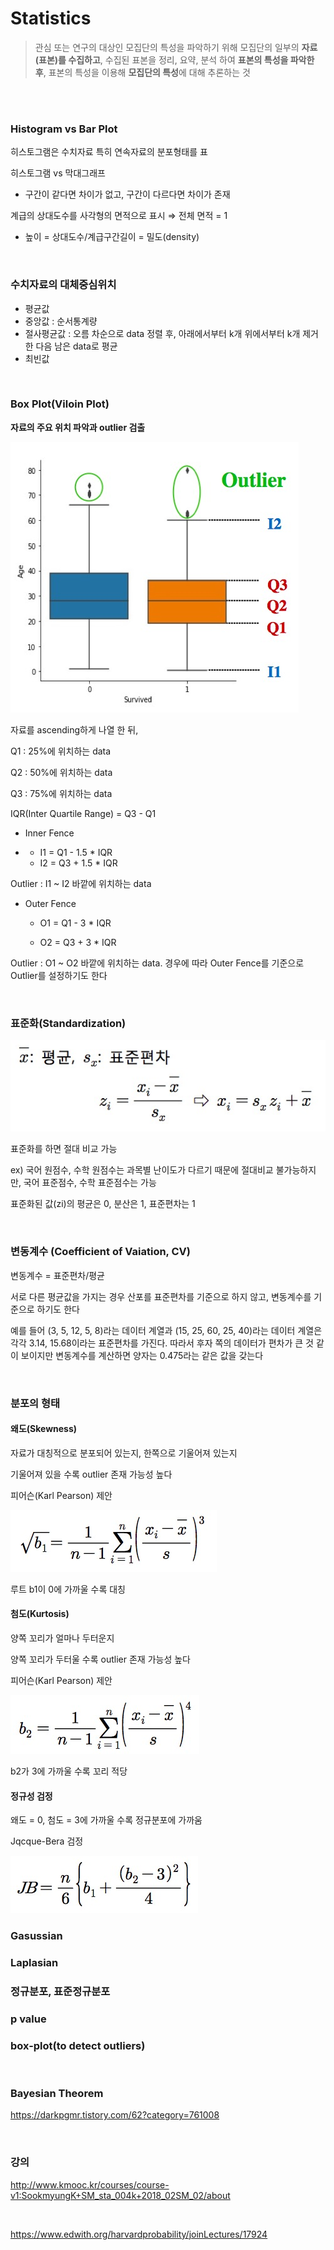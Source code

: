 # Statistics

> 관심 또는 연구의 대상인 모집단의 특성을 파악하기 위해 모집단의 일부의 **자료(표본)를 수집하고**, 수집된 표본을 정리, 요약, 분석 하여 **표본의 특성을 파악한 후**, 표본의 특성을 이용해 **모집단의 특성**에 대해 추론하는 것

</br>

</br>

### Histogram vs Bar Plot

히스토그램은 수치자료 특히 연속자료의 분포형태를 표

히스토그램 vs 막대그래프 

* 구간이 같다면 차이가 없고, 구간이 다르다면 차이가 존재

계급의 상대도수를 사각형의 면적으로 표시  ⇒ 전체 면적 = 1

* 높이 = 상대도수/계급구간길이 = 밀도(density) 

</br>

### 수치자료의 대체중심위치

* 평균값
* 중앙값 : 순서통계량
* 절사평균값 : 오름 차순으로 data 정렬 후, 아래에서부터 k개 위에서부터 k개 제거 한 다음 남은 data로 평균
* 최빈값

</br>

### Box Plot(Viloin Plot)

**자료의 주요 위치 파악과 outlier 검출**

![box_plot](./box_plot.jpg)

자료를 ascending하게 나열 한 뒤,

Q1 : 25%에 위치하는 data

Q2 : 50%에 위치하는 data

Q3 : 75%에 위치하는 data

IQR(Inter Quartile Range) = Q3 - Q1

* Inner Fence

* * I1 = Q1 - 1.5 * IQR
  * I2 = Q3 + 1.5 * IQR

Outlier : I1 ~ I2 바깥에 위치하는 data

* Outer Fence

  * O1 = Q1 - 3 * IQR

  * O2 = Q3 + 3 * IQR

Outlier : O1 ~ O2 바깥에 위치하는 data. 경우에 따라 Outer Fence를 기준으로 Outlier를 설정하기도 한다

</br>

### 표준화(Standardization)

![stand](./stand.jpg)

표준화를 하면 절대 비교 가능

ex) 국어 원점수, 수학 원점수는 과목별 난이도가 다르기 때문에 절대비교 불가능하지만, 국어 표준점수, 수학 표준점수는 가능

표준화된 값(zi)의 평균은 0, 분산은 1, 표준편차는 1

</br>

### 변동계수 (Coefficient of Vaiation, CV)

변동계수 = 표준편차/평균

서로 다른 평균값을 가지는 경우 산포를 표준편차를 기준으로 하지 않고, 변동계수를 기준으로 하기도 한다

예를 들어 (3, 5, 12, 5, 8)라는 데이터 계열과 (15, 25, 60, 25, 40)라는 데이터 계열은 각각 3.14, 15.68이라는 표준편차를 가진다. 따라서 후자 쪽의 데이터가 편차가 큰 것 같이 보이지만 변동계수를 계산하면 양자는 0.475라는 같은 값을 갖는다

</br>

### 분포의 형태

#### 왜도(Skewness)

자료가 대칭적으로 분포되어 있는지, 한쪽으로 기울어져 있는지

기울어져 있을 수록 outlier 존재 가능성 높다

피어슨(Karl Pearson) 제안

![skew](./skew.jpg)

루트 b1이 0에 가까울 수록 대칭

#### 첨도(Kurtosis)

양쪽 꼬리가 얼마나 두터운지

양쪽 꼬리가 두터울 수록 outlier 존재 가능성 높다

피어슨(Karl Pearson) 제안

![kurto](./kurto1.jpg)

b2가 3에 가까울 수록 꼬리 적당

#### 정규성 검정

왜도 = 0, 첨도 = 3에 가까울 수록 정규분포에 가까움

Jqcque-Bera 검정

![jb](./jb.jpg)



### Gasussian



### Laplasian



### 정규분포, 표준정규분포



### p value



### box-plot(to detect outliers)

</br>

### Bayesian Theorem

https://darkpgmr.tistory.com/62?category=761008

</br>

### 강의

http://www.kmooc.kr/courses/course-v1:SookmyungK+SM_sta_004k+2018_02SM_02/about

</br>

https://www.edwith.org/harvardprobability/joinLectures/17924









